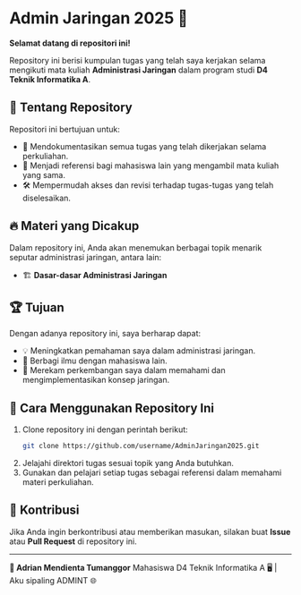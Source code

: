 # Admin Jaringan 2025 🚀

**Selamat datang di repositori ini!**

Repository ini berisi kumpulan tugas yang telah saya kerjakan selama mengikuti mata kuliah **Administrasi Jaringan** dalam program studi **D4 Teknik Informatika A**.

## 📌 Tentang Repository

Repositori ini bertujuan untuk:
- 📂 Mendokumentasikan semua tugas yang telah dikerjakan selama perkuliahan.
- 📖 Menjadi referensi bagi mahasiswa lain yang mengambil mata kuliah yang sama.
- 🛠️ Mempermudah akses dan revisi terhadap tugas-tugas yang telah diselesaikan.

## 🔥 Materi yang Dicakup
Dalam repository ini, Anda akan menemukan berbagai topik menarik seputar administrasi jaringan, antara lain:
- 🏗️ **Dasar-dasar Administrasi Jaringan**
<!-- - ⚙️ **Konfigurasi dan Manajemen Server**
- 🔌 **Pengaturan Jaringan dan Protokol**
- 🔒 **Keamanan Jaringan**
- 📡 **Monitoring dan Troubleshooting**
- ☁️ **Virtualisasi dan Cloud Networking** -->

## 🏆 Tujuan
Dengan adanya repository ini, saya berharap dapat:
- 💡 Meningkatkan pemahaman saya dalam administrasi jaringan.
- 🤝 Berbagi ilmu dengan mahasiswa lain.
- 📝 Merekam perkembangan saya dalam memahami dan mengimplementasikan konsep jaringan.

## 🚀 Cara Menggunakan Repository Ini
1. Clone repository ini dengan perintah berikut:
   ```bash
   git clone https://github.com/username/AdminJaringan2025.git
   ```
2. Jelajahi direktori tugas sesuai topik yang Anda butuhkan.
3. Gunakan dan pelajari setiap tugas sebagai referensi dalam memahami materi perkuliahan.

## 🤝 Kontribusi
Jika Anda ingin berkontribusi atau memberikan masukan, silakan buat **Issue** atau **Pull Request** di repository ini.

---

**📢 Adrian Mendienta Tumanggor**
Mahasiswa D4 Teknik Informatika A 🖥️ | Aku sipaling ADMINT 🌐

